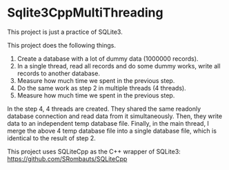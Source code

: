 # Sqlite3CppMultiThreading

This project is just a practice of SQLite3.

This project does the following things.

1. Create a database with a lot of dummy data (1000000 records).
2. In a single thread, read all records and do some dummy works, write all records to another database.
3. Measure how much time we spent in the previous step.
4. Do the same work as step 2 in multiple threads (4 threads).
5. Measure how much time we spent in the previous step.

In the step 4, 4 threads are created. They shared the same readonly database connection and read data
from it simultaneously.
Then, they write data to an independent temp database file.
Finally, in the main thread, I merge the above 4 temp database file into a single database file, which is
identical to the result of step 2.

This project uses SQLiteCpp as the C++ wrapper of SQLite3:
https://github.com/SRombauts/SQLiteCpp
